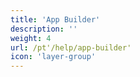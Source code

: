 ```yaml
---
title: 'App Builder'
description: ''
weight: 4
url: /pt'/help/app-builder'
icon: 'layer-group'
---
```

